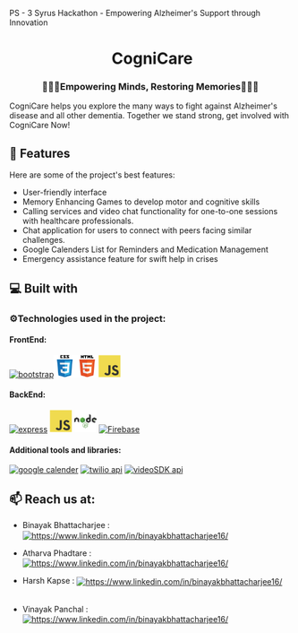 PS - 3 Syrus Hackathon - Empowering Alzheimer's Support through Innovation

<h1 align="center" id="title"> <img src="" width="30px"/> CogniCare</h1>
<h3 align="center">🧑‍🤝‍🧑Empowering Minds, Restoring Memories🧑‍🤝‍🧑</h3>

<p id="description">CogniCare helps you explore the many ways to fight against Alzheimer's disease and all other dementia. Together we stand strong, get involved with CogniCare Now!</p>

<h2>🧐 Features</h2>

Here are some of the project's best features:

*   User-friendly interface
*   Memory Enhancing Games to develop motor and cognitive skills
*   Calling services and video chat functionality for one-to-one sessions with 	healthcare professionals.
*   Chat application for users to connect with peers facing similar challenges.
*   Google Calenders List for Reminders and Medication Management
*   Emergency assistance feature for swift help in crises

<h2> 💻 Built with</h2>

<h3>⚙️Technologies used in the project:</h3>

<p align="left"> 
<h4> FrontEnd: </h4>
<a href="https://getbootstrap.com" target="_blank" rel="noreferrer"><img src="https://upload.wikimedia.org/wikipedia/commons/thumb/b/b2/Bootstrap_logo.svg/2560px-Bootstrap_logo.svg.png" alt="bootstrap" width="40" height="40"/></a><a href="https://www.w3schools.com/css/" target="_blank" rel="noreferrer"><img src="https://raw.githubusercontent.com/devicons/devicon/master/icons/css3/css3-original-wordmark.svg" alt="css3" width="40" height="40"/></a><a href="https://www.w3.org/html/" target="_blank" rel="noreferrer"><img src="https://raw.githubusercontent.com/devicons/devicon/master/icons/html5/html5-original-wordmark.svg" alt="html5" width="40" height="40"/></a><a href="https://developer.mozilla.org/en-US/docs/Web/JavaScript" target="_blank" rel="noreferrer"><img src="https://raw.githubusercontent.com/devicons/devicon/master/icons/javascript/javascript-original.svg" alt="javascript" width="40" height="40"/></a>

<h4> BackEnd: </h4>
<a href="https://expressjs.com" target="_blank" rel="noreferrer"><img src="https://w7.pngwing.com/pngs/925/447/png-transparent-express-js-node-js-javascript-mongodb-node-js-text-trademark-logo.png" alt="express" width="40" height="40"/></a> <a href="https://developer.mozilla.org/en-US/docs/Web/JavaScript" target="_blank" rel="noreferrer"><img src="https://raw.githubusercontent.com/devicons/devicon/master/icons/javascript/javascript-original.svg" alt="javascript" width="40" height="40"/></a> <a href="https://nodejs.org" target="_blank" rel="noreferrer"><img src="https://raw.githubusercontent.com/devicons/devicon/master/icons/nodejs/nodejs-original-wordmark.svg" alt="nodejs" width="40" height="40"/></a> <a href="https://firebase.google.com/brand-guidelines" target="_blank" rel="noreferrer"><img src="https://firebase.google.com/images/social.png" alt="Firebase" width="95" height="40"/></a> </p>

<h4> Additional tools and libraries: </h4>
<a href="https://calendar.google.com/" target="_blank" rel="noreferrer"><img src="https://community.pepperdine.edu/it/images/google-calendar-1440x430-v2.jpg" alt="google calender" width="90" height="40"/></a> <a href="https://www.twilio.com/en-us/legal/logo-use" target="_blank" rel="noreferrer"><img src="https://stocknews.com/wp-content/uploads/2017/02/twilio-twlo-logo.png" alt="twilio api" width="90" height="40"/></a> <a href="https://www.videosdk.live/" target="_blank" rel="noreferrer"><img src="https://images.yourstory.com/cs/images/companies/26b51107e219-videosdklogocircle1-1645387772811.jpg" alt="videoSDK api" width="50" height="40"/></a> 








## 📫 Reach us at: 

- Binayak Bhattacharjee : <a href="https://www.linkedin.com/in/binayakbhattacharjee16/" target="blank"><img align="center" src="https://raw.githubusercontent.com/rahuldkjain/github-profile-readme-generator/master/src/images/icons/Social/linked-in-alt.svg" alt="https://www.linkedin.com/in/binayakbhattacharjee16/" height="15" width="15" /></a> <a href="https://github.com/ZenMachina16" target="blank"><img align="center" src="https://static-00.iconduck.com/assets.00/github-icon-2048x1988-jzvzcf2t.png" alt="" height="15" width="15" /></a>

- Atharva Phadtare : <a href="https://www.linkedin.com/in/atharva-phadtare-042b16259/" target="blank"><img align="center" src="https://raw.githubusercontent.com/rahuldkjain/github-profile-readme-generator/master/src/images/icons/Social/linked-in-alt.svg" alt="https://www.linkedin.com/in/binayakbhattacharjee16/" height="15" width="15" /></a> <a href="https://github.com/atharvamp04" target="blank"><img align="center" src="https://static-00.iconduck.com/assets.00/github-icon-2048x1988-jzvzcf2t.png" alt="" height="15" width="15" /></a>

- Harsh Kapse : <a href="https://www.linkedin.com/in/harsh-kapse-b921112ab/" target="blank"><img align="center" src="https://raw.githubusercontent.com/rahuldkjain/github-profile-readme-generator/master/src/images/icons/Social/linked-in-alt.svg" alt="https://www.linkedin.com/in/binayakbhattacharjee16/" height="15" width="15" /></a>
<a href="https://github.com/kap432" target="blank"><img align="center" src="https://static-00.iconduck.com/assets.00/github-icon-2048x1988-jzvzcf2t.png" alt="" height="15" width="15" /></a>

- Vinayak Panchal : <a href="https://www.linkedin.com/in/vinayak-panchal-555541248/" target="blank"><img align="center" src="https://raw.githubusercontent.com/rahuldkjain/github-profile-readme-generator/master/src/images/icons/Social/linked-in-alt.svg" alt="https://www.linkedin.com/in/binayakbhattacharjee16/" height="15" width="15" /></a> <a href="https://github.com/VinayakSPanchal" target="blank"><img align="center" src="https://static-00.iconduck.com/assets.00/github-icon-2048x1988-jzvzcf2t.png" alt="" height="15" width="15" /></a>
